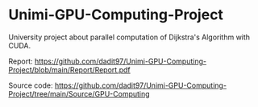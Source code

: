 # Unimi-GPU-Computing-Project

University project about parallel computation of Dijkstra's Algorithm with CUDA.

Report: https://github.com/dadit97/Unimi-GPU-Computing-Project/blob/main/Report/Report.pdf

Source code: https://github.com/dadit97/Unimi-GPU-Computing-Project/tree/main/Source/GPU-Computing